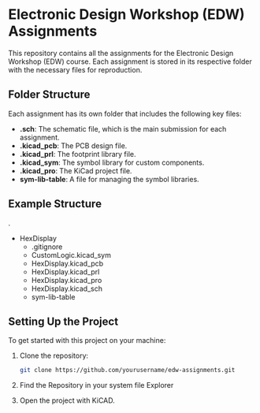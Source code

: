 # Electronic Design Workshop (EDW) Assignments

This repository contains all the assignments for the Electronic Design Workshop (EDW) course. Each assignment is stored in its respective folder with the necessary files for reproduction.

## Folder Structure

Each assignment has its own folder that includes the following key files:

- **.sch**: The schematic file, which is the main submission for each assignment.
- **.kicad_pcb**: The PCB design file.
- **.kicad_prl**: The footprint library file.
- **.kicad_sym**: The symbol library for custom components.
- **.kicad_pro**: The KiCad project file.
- **sym-lib-table**: A file for managing the symbol libraries.

## Example Structure
.
- HexDisplay  
    - .gitignore
    - CustomLogic.kicad_sym
    - HexDisplay.kicad_pcb
    - HexDisplay.kicad_prl
    - HexDisplay.kicad_pro
    - HexDisplay.kicad_sch
    - sym-lib-table

## Setting Up the Project

To get started with this project on your machine:

1. Clone the repository:
   ```bash
   git clone https://github.com/yourusername/edw-assignments.git
   ```

2. Find the Repository in your system file Explorer
3. Open the project with KiCAD.
